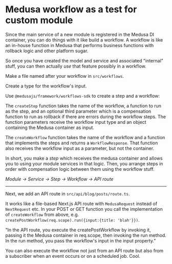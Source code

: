# Medusa workflow as a test for custom module

Since the main service of a new module is registered in the Medusa DI container, you can do things with it like build a workflow. A workflow is like an in-house function in Medusa that performs business functions with rollback logic and other platform sugar.

So once you have created the model and service and associated "internal" stuff, you can then actually _use_ that feature possibly in a workflow.

Make a file named after your workflow in `src/workflows`.

Create a type for the workflow's input.

Use `@medusajs/framework/workflows-sdk` to create a step and a workflow:

The `createStep` function takes the name of the workflow, a function to run as the step, and an optional third parameter which is a compensation function to run as rollback if there are errors during the workflow steps. The function parameters receive the workflow input type and an object containing the Medusa container as input.

The `createWorkflow` function takes the name of the workflow and a function that implements the steps and returns a `WorkflowResponse`. That function also receives the workflow input as a parameter, but not the container.

In short, you make a _step_ which receives the medusa container and allows you to using your module services in that logic. Then, you arrange steps in order with compensation logic between them using the workflow stuff.

_Module -> Service -> Step -> Workflow -> API route_

---

Next, we add an API route in `src/api/blog/posts/route.ts`.

It works like a file-based Next.js API route with `MedusaRequest` instead of `NextRequest` etc.
In your POST or GET function you call the implementation of `createWorkflow` from above, e.g. `createPostWorkflow(req.scope).run({input:{title: 'blah'}})`.

"In the API route, you execute the createPostWorkflow by invoking it, passing it the Medusa container in req.scope, then invoking the run method. In the run method, you pass the workflow's input in the input property."

You can also execute the workflow not just from an API route but also from a subscriber when an event occurs or on a scheduled job. Cool.
